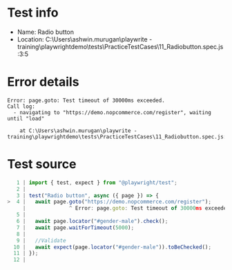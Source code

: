 # Test info

- Name: Radio button
- Location: C:\Users\ashwin.murugan\playwrite -training\playwrightdemo\tests\PracticeTestCases\11_Radiobutton.spec.js:3:5

# Error details

```
Error: page.goto: Test timeout of 30000ms exceeded.
Call log:
  - navigating to "https://demo.nopcommerce.com/register", waiting until "load"

    at C:\Users\ashwin.murugan\playwrite -training\playwrightdemo\tests\PracticeTestCases\11_Radiobutton.spec.js:4:14
```

# Test source

```ts
   1 | import { test, expect } from "@playwright/test";
   2 |
   3 | test("Radio button", async ({ page }) => {
>  4 |   await page.goto("https://demo.nopcommerce.com/register");
     |              ^ Error: page.goto: Test timeout of 30000ms exceeded.
   5 |
   6 |   await page.locator("#gender-male").check();
   7 |   await page.waitForTimeout(5000);
   8 |
   9 |   //Validate
  10 |   await expect(page.locator("#gender-male")).toBeChecked();
  11 | });
  12 |
```